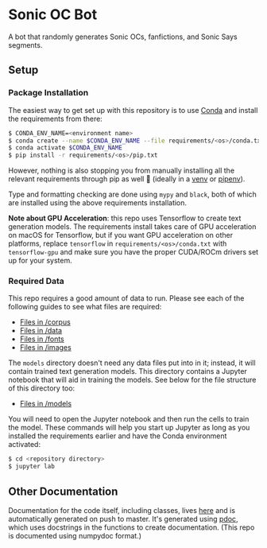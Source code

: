 # Sonic OC Bot

A bot that randomly generates Sonic OCs, fanfictions, and Sonic Says segments.

## Setup

### Package Installation

The easiest way to get set up with this repository is to use [Conda](https://www.anaconda.com/) and install the requirements from there:

```sh
$ CONDA_ENV_NAME=<environment name>
$ conda create --name $CONDA_ENV_NAME --file requirements/<os>/conda.txt --channel conda-forge
$ conda activate $CONDA_ENV_NAME
$ pip install -r requirements/<os>/pip.txt
```

However, nothing is also stopping you from manually installing all the relevant requirements through pip as well 🙂 (ideally in a [venv](https://docs.python.org/3/library/venv.html) or [pipenv](https://pipenv.pypa.io/en/latest/)).

Type and formatting checking are done using `mypy` and `black`, both of which are installed using the above requirements installation.

**Note about GPU Acceleration**: this repo uses Tensorflow to create text generation models. The requirements install takes care of GPU acceleration on macOS for Tensorflow, but if you want GPU acceleration on other platforms, replace `tensorflow` in `requirements/<os>/conda.txt` with `tensorflow-gpu` and make sure you have the proper CUDA/ROCm drivers set up for your system.

### Required Data

This repo requires a good amount of data to run. Please see each of the following guides to see what files are required:

- [Files in /corpus](corpus/CORPUS-README.md)
- [Files in /data](data/DATA-README.md)
- [Files in /fonts](fonts/FONTS-README.md)
- [Files in /images](images/IMAGES-README.md)

The `models` directory doesn't need any data files put into in it; instead, it will contain trained text generation models. This directory contains a Jupyter notebook that will aid in training the models. See below for the file structure of this directory too:

- [Files in /models](models/MODELS-README.md)

You will need to open the Jupyter notebook and then run the cells to train the model. These commands will help you start up Jupyter as long as you installed the requirements earlier and have the Conda environment activated:

```sh
$ cd <repository directory>
$ jupyter lab
```

## Other Documentation

Documentation for the code itself, including classes, lives [here](https://benshoeman.github.io/SonicOCBot/) and is automatically generated on push to master. It's generated using [pdoc](https://pdoc.dev/), which uses docstrings in the functions to create documentation. (This repo is documented using numpydoc format.)
